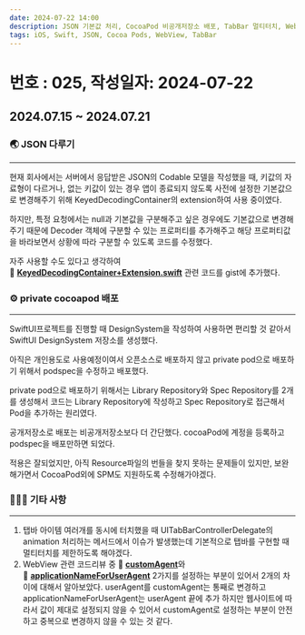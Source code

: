 ```yaml
---
date: 2024-07-22 14:00
description: JSON 기본값 처리, CocoaPod 비공개저장소 배포, TabBar 멀티터치, WebView UserAgent
tags: iOS, Swift, JSON, Cocoa Pods, WebView, TabBar
---
```

# 번호 : 025, 작성일자: 2024-07-22
## 2024.07.15 ~ 2024.07.21
### 🌏 JSON 다루기
---

현재 회사에서는 서버에서 응답받은 JSON의 Codable 모델을 작성했을 때, 키값의 자료형이 다르거나, 없는 키값이 있는 경우 앱이 종료되지 않도록 사전에 설정한 기본값으로 변경해주기 위해 KeyedDecodingContainer의 extension하여 사용 중이였다.

하지만, 특정 요청에서는 null과 기본값을 구분해주고 싶은 경우에도 기본값으로 변경해주기 때문에 Decoder 객체에 구분할 수 있는 프로퍼티를 추가해주고 해당 프로퍼티값을 바라보면서 상황에 따라 구분할 수 있도록 코드를 수정했다.

자주 사용할 수도 있다고 생각하여  🔗 [**KeyedDecodingContainer+Extension.swift**](https://gist.github.com/sookim-1/24118584ae49a5c1f5d11e03a4c50de9) 관련 코드를 gist에 추가했다.

### ⚙️ private cocoapod 배포

---

SwiftUI프로젝트를 진행할 때 DesignSystem을 작성하여 사용하면 편리할 것 같아서 SwiftUI DesignSystem 저장소를 생성했다.

아직은 개인용도로 사용예정이여서 오픈소스로 배포하지 않고 private pod으로 배포하기 위해서 podspec을 수정하고 배포했다.

private pod으로 배포하기 위해서는 Library Repository와 Spec Repository를 2개를 생성해서 코드는 Library Repository에 작성하고 Spec Repository로 접근해서 Pod을 추가하는 원리였다.

공개저장소로 배포는 비공개저장소보다 더 간단했다. cocoaPod에 계정을 등록하고 podspec을 배포만하면 되었다.

적용은 잘되었지만, 아직 Resource파일의 번들을 찾지 못하는 문제들이 있지만, 보완해가면서 CocoaPod외에 SPM도 지원하도록 수정해가야겠다.

### 🙋🏻‍♂️ 기타 사항

---

1. 탭바 아이템 여러개를 동시에 터치했을 때 UITabBarControllerDelegate의 animation 처리하는 메서드에서 이슈가 발생했는데 기본적으로 탭바를 구현할 때 멀티터치를 제한하도록 해야겠다.
2. WebView 관련 코드리뷰 중 🔗 [**customAgent**](https://developer.apple.com/documentation/webkit/wkwebview/1414950-customuseragent)와 🔗 [**applicationNameForUserAgent**](https://developer.apple.com/documentation/webkit/wkwebviewconfiguration/1395665-applicationnameforuseragent) 2가지를 설정하는 부분이 있어서 2개의 차이에 대해서 알아보았다. userAgent를 customAgent는 통째로 변경하고 applicationNameForUserAgent는 userAgent 끝에 추가 하지만 웹사이트에 따라서 값이 제대로 설정되지 않을 수 있어서 customAgent로 설정하는 부분이 안전하고 중복으로 변경하지 않을 수 있는 것 같다.
